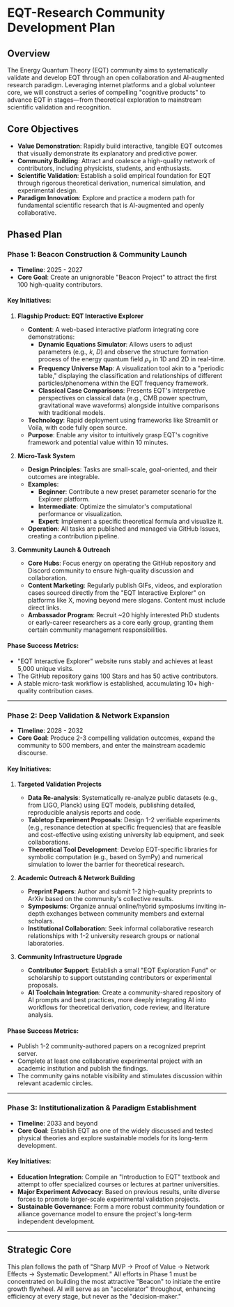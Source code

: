 # EQT-Research Community Development Plan

## Overview

The Energy Quantum Theory (EQT) community aims to systematically validate and develop EQT through an open collaboration and AI-augmented research paradigm. Leveraging internet platforms and a global volunteer core, we will construct a series of compelling "cognitive products" to advance EQT in stages—from theoretical exploration to mainstream scientific validation and recognition.

## Core Objectives

- **Value Demonstration**: Rapidly build interactive, tangible EQT outcomes that visually demonstrate its explanatory and predictive power.
- **Community Building**: Attract and coalesce a high-quality network of contributors, including physicists, students, and enthusiasts.
- **Scientific Validation**: Establish a solid empirical foundation for EQT through rigorous theoretical derivation, numerical simulation, and experimental design.
- **Paradigm Innovation**: Explore and practice a modern path for fundamental scientific research that is AI-augmented and openly collaborative.

## Phased Plan

### Phase 1: Beacon Construction & Community Launch

- **Timeline**: 2025 - 2027
- **Core Goal**: Create an unignorable "Beacon Project" to attract the first 100 high-quality contributors.

#### Key Initiatives:

1. **Flagship Product: EQT Interactive Explorer**
   - **Content**: A web-based interactive platform integrating core demonstrations:
     - **Dynamic Equations Simulator**: Allows users to adjust parameters (e.g., $k$, $D$) and observe the structure formation process of the energy quantum field $\rho_\nu$ in 1D and 2D in real-time.
     - **Frequency Universe Map**: A visualization tool akin to a "periodic table," displaying the classification and relationships of different particles/phenomena within the EQT frequency framework.
     - **Classical Case Comparisons**: Presents EQT's interpretive perspectives on classical data (e.g., CMB power spectrum, gravitational wave waveforms) alongside intuitive comparisons with traditional models.
   - **Technology**: Rapid deployment using frameworks like Streamlit or Voila, with code fully open source.
   - **Purpose**: Enable any visitor to intuitively grasp EQT's cognitive framework and potential value within 10 minutes.

2. **Micro-Task System**
   - **Design Principles**: Tasks are small-scale, goal-oriented, and their outcomes are integrable.
   - **Examples**:
     - **Beginner**: Contribute a new preset parameter scenario for the Explorer platform.
     - **Intermediate**: Optimize the simulator's computational performance or visualization.
     - **Expert**: Implement a specific theoretical formula and visualize it.
   - **Operation**: All tasks are published and managed via GitHub Issues, creating a contribution pipeline.

3. **Community Launch & Outreach**
   - **Core Hubs**: Focus energy on operating the GitHub repository and Discord community to ensure high-quality discussion and collaboration.
   - **Content Marketing**: Regularly publish GIFs, videos, and exploration cases sourced directly from the "EQT Interactive Explorer" on platforms like X, moving beyond mere slogans. Content must include direct links.
   - **Ambassador Program**: Recruit ~20 highly interested PhD students or early-career researchers as a core early group, granting them certain community management responsibilities.

#### Phase Success Metrics:
- "EQT Interactive Explorer" website runs stably and achieves at least 5,000 unique visits.
- The GitHub repository gains 100 Stars and has 50 active contributors.
- A stable micro-task workflow is established, accumulating 10+ high-quality contribution cases.

---

### Phase 2: Deep Validation & Network Expansion

- **Timeline**: 2028 - 2032
- **Core Goal**: Produce 2-3 compelling validation outcomes, expand the community to 500 members, and enter the mainstream academic discourse.

#### Key Initiatives:

1. **Targeted Validation Projects**
   - **Data Re-analysis**: Systematically re-analyze public datasets (e.g., from LIGO, Planck) using EQT models, publishing detailed, reproducible analysis reports and code.
   - **Tabletop Experiment Proposals**: Design 1-2 verifiable experiments (e.g., resonance detection at specific frequencies) that are feasible and cost-effective using existing university lab equipment, and seek collaborations.
   - **Theoretical Tool Development**: Develop EQT-specific libraries for symbolic computation (e.g., based on SymPy) and numerical simulation to lower the barrier for theoretical research.

2. **Academic Outreach & Network Building**
   - **Preprint Papers**: Author and submit 1-2 high-quality preprints to ArXiv based on the community's collective results.
   - **Symposiums**: Organize annual online/hybrid symposiums inviting in-depth exchanges between community members and external scholars.
   - **Institutional Collaboration**: Seek informal collaborative research relationships with 1-2 university research groups or national laboratories.

3. **Community Infrastructure Upgrade**
   - **Contributor Support**: Establish a small "EQT Exploration Fund" or scholarship to support outstanding contributors or experimental proposals.
   - **AI Toolchain Integration**: Create a community-shared repository of AI prompts and best practices, more deeply integrating AI into workflows for theoretical derivation, code review, and literature analysis.

#### Phase Success Metrics:
- Publish 1-2 community-authored papers on a recognized preprint server.
- Complete at least one collaborative experimental project with an academic institution and publish the findings.
- The community gains notable visibility and stimulates discussion within relevant academic circles.

---

### Phase 3: Institutionalization & Paradigm Establishment

- **Timeline**: 2033 and beyond
- **Core Goal**: Establish EQT as one of the widely discussed and tested physical theories and explore sustainable models for its long-term development.

#### Key Initiatives:
- **Education Integration**: Compile an "Introduction to EQT" textbook and attempt to offer specialized courses or lectures at partner universities.
- **Major Experiment Advocacy**: Based on previous results, unite diverse forces to promote larger-scale experimental validation projects.
- **Sustainable Governance**: Form a more robust community foundation or alliance governance model to ensure the project's long-term independent development.

---

## Strategic Core

This plan follows the path of "Sharp MVP → Proof of Value → Network Effects → Systematic Development." All efforts in Phase 1 must be concentrated on building the most attractive "Beacon" to initiate the entire growth flywheel. AI will serve as an "accelerator" throughout, enhancing efficiency at every stage, but never as the "decision-maker."
